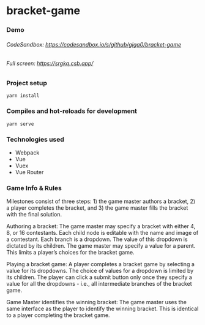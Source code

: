 # bracket-game

### Demo
###### CodeSandbox: https://codesandbox.io/s/github/giga0/bracket-game
###### Full screen: https://srgkq.csb.app/

### Project setup
```
yarn install
```

### Compiles and hot-reloads for development
```
yarn serve
```

### Technologies used
- Webpack
- Vue
- Vuex
- Vue Router

### Game Info & Rules
Milestones consist of three steps: 1) the game master authors a bracket, 2) a player completes the bracket, and 3) the game master fills the bracket with the final solution.

Authoring a bracket:
The game master may specify a bracket with either 4, 8, or 16 contestants. Each child node is editable with the name and image of a contestant. Each branch is a dropdown. The value of this dropdown is dictated by its children. The game master may specify a value for a parent. This limits a player’s choices for the bracket game.

Playing a bracket game:
A player completes a bracket game by selecting a value for its dropdowns. The choice of values for a dropdown is limited by its children. The player can click a submit button only once they specify a value for all the dropdowns - i.e., all intermediate branches of the bracket game.

Game Master identifies the winning bracket:
The game master uses the same interface as the player to identify the winning bracket. This is identical to a player completing the bracket game.
